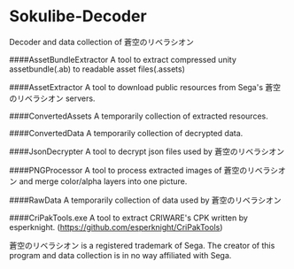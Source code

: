 # Sokulibe-Decoder
Decoder and data collection of 蒼空のリベラシオン

####AssetBundleExtractor
A tool to extract compressed unity assetbundle(.ab) to readable asset files(.assets)

####AssetExtractor
A tool to download public resources from Sega's 蒼空のリベラシオン servers.

####ConvertedAssets
A temporarily collection of extracted resources.

####ConvertedData
A temporarily collection of decrypted data.

####JsonDecrypter
A tool to decrypt json files used by 蒼空のリベラシオン

####PNGProcessor
A tool to process extracted images of 蒼空のリベラシオン and merge color/alpha layers into one picture.

####RawData
A temporarily collection of data used by 蒼空のリベラシオン

####CriPakTools.exe
A tool to extract CRIWARE's CPK written by esperknight. (https://github.com/esperknight/CriPakTools)


蒼空のリベラシオン is a registered trademark of Sega. The creator of this program and data collection is in no way affiliated with Sega.